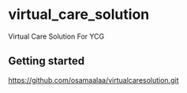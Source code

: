# virtual_care_solution

Virtual Care Solution For YCG

## Getting started

 https://github.com/osamaalaa/virtualcaresolution.git
